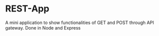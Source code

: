# REST-App
A mini application to show functionalities of GET and POST through API gateway. Done in Node and Express
